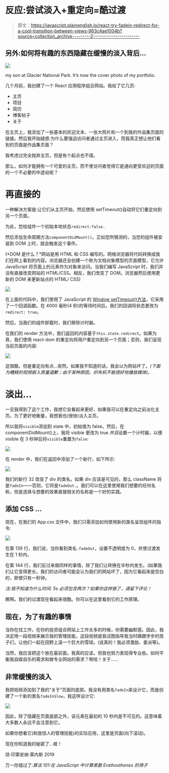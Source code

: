 # 反应:尝试淡入+重定向=酷过渡

> 原文：<https://javascript.plainenglish.io/react-try-fadein-redirect-for-a-cool-transition-between-views-963c4ae1004b?source=collection_archive---------2----------------------->

## 另外:如何将有趣的东西隐藏在缓慢的淡入背后…

![](img/ad1b91ceeb5b0d8b974100ecf1cc7352.png)

my son at Glacier National Park. It’s now the cover photo of my portfolio.

几个月前，我创建了一个 React 应用程序组合网站。我给了它几页:

*   主页
*   项目
*   简历
*   博客帖子
*   关于

在主页上，我添加了一些基本的欢迎文本、一张大照片和一个到我的作品集页面的链接。然后我开始疑惑:为什么要强迫访问者通过主页进入，而我真正想让他们看到的页面是作品集页面？

我考虑过完全抛弃主页，但是有个起点也不错。

那么，如何才能拥有一个可爱的主页，而不使访问者觉得它是通向更受欢迎的页面的一个不必要的中途站呢？

# 再直接的

一种解决方案是:让它们从主页开始，然后使用 setTimeout()自动将它们重定向到另一个页面。

为此，您给组件一个初始本地状态`redirect:false.`

然后添加生命周期方法`componentDidMount()`。正如您所猜测的，当您的组件被安装到 DOM 上时，就会触发这个事件。

(*DOM 是什么？*网站是用 HTML 和 CSS 编写的。网络浏览器将代码转换成我们在网上看到的内容。浏览器还会创建一个称为文档对象模型的页面模型，它允许 JavaScript 将页面上的元素作为对象来访问。当我们编写 JavaScript 时，我们并没有直接改变网站的 HTML/CSS。相反，我们改变了 DOM。浏览器然后使用更新的 DOM 来更新站点的 HTML/ CSS)

![](img/68e93d5b8290b7180cc2647d2741c119.png)

在上面的代码中，我们使用了 JavaScript 的 [Window setTimeout()方法](https://www.w3schools.com/jsref/met_win_settimeout.asp)，它采用了一个回调函数。在 4000 毫秒(4 秒)的等待时间后，我们的回调将状态更改为`redirect: true`。

然后，当我们的组件卸载时，我们移除计时器。

在我们的 render 方法中，我们返回的内容基于`this.state.redirect`。如果为真，我们使用 react-dom 的重定向将用户重定向到另一个页面；否则，我们呈现当前页面的内容:

![](img/5f48a33d42a2b365b7e65e7b3f5aacc5.png)

这很酷，但是重定向有点…突然。如果我不知道的话，我会以为网站坏了。*(下面为糟糕的视频嵌入质量道歉；由于某种原因，织布机不能很好地播放媒体)。*

# 淡出…

一旦我得到了这个工作，我想它会看起来更好，如果我可以在重定向之前淡化主页。为了更好地衡量，我想我也(很快)淡入主页。

所以我将`visible`添加到 state 中，初始值为 false。然后，在 componentDidMount()上，我将 visible 更改为 true *并且*设置一个计时器，以便 visible 在 3 秒钟后将`visible`重置为`false`:

![](img/ef1202f1a20d3edabcbf4be62b89930f.png)

在 render 中，我们在返回中添加了一个新行，如下所示:

![](img/b0c604af1a51b132cb36e7e3bbea5fc9.png)

我们的新行 32 改变了 div 的类名。如果 div 应该是可见的，那么 className 将是`fadeIn`——否则，它将是`fadeOut.`。我们可以在这里使用我们想要的任何名称，但是选择与想要的效果直接相关的名称是一个好的实践。

## 添加 CSS …

现在，在我们的 App.css 文件中，我们只需添加如何使用新的类名呈现组件的指令:

![](img/616311e5cbb03d78d2959770c68c8af2.png)

在第 139 行，我们说，当你看到类名`.fadeOut`，设置不透明度为 0，并使过渡发生在 1 秒内。

在第 144 行，我们反过来做同样的事情，除了我们让转换在半秒内发生。(如果我们让它变得更长，我们的访问者可能会认为我们的网站坏了，因为它看起来是空白的，即使只有一秒钟。

*注:我不知道为什么时间. 5s 必须包含两次？如果你这样做了，请留下评论！*

瞧啊。我们的过渡现在看起来很酷。你可以在这里看到它的工作原理。

## 现在，为了有趣的事情

当你在找工作，在你的投资组合网站上工作太多的时候，你需要幽默感。因此，我决定用一段视频来展示我的管理技能，这段视频是我试图指导我当时蹒跚学步的孩子们，让他们一起在田野上滚一个巨大的雪球。(说真的！我必须激励、委派等)。

当然，我应该把这个放在最前面。我真的应该。但我也努力表现得专业些。如何平衡我自娱自乐的需求和做专业网站的需求？啊哈！关于……

## 非常缓慢的淡入

我把视频添加到了我的“关于”页面的底部。我没有用类名`fadeIn`来设计它，而是创建了一个新的类名`fadeInSlow`，我这样设计它:

![](img/3eefaa5523b027fa6e27f619a2327c4a.png)

因此，除了隐藏在页面底部之外，该元素在最初的 10 秒内是不可见的。这意味着大多数人永远不会注意到它。

如果你想看它(和我惊人的管理技能)的实际应用，这里是页面(向下滚动)。

现在你知道我的秘密了…嘘！

琼·印第安纳·莱内斯 2019

万一你错过了:*算法 101:在 JavaScript 中计算素数 Erathosthenes 的筛子*